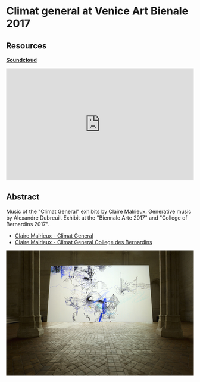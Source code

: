 # Climat general at Venice Art Bienale 2017

## Resources

<span class="icon icon-soundcloud">**[Soundcloud](https://soundcloud.com/dubreuia/sets/climat-general)**</span>

<iframe width="100%" height="300" scrolling="no" frameborder="no" allow="autoplay" src="https://w.soundcloud.com/player/?url=https%3A//api.soundcloud.com/playlists/625151271&color=%23ff5500&auto_play=false&hide_related=false&show_comments=true&show_user=true&show_reposts=false&show_teaser=true&visual=true"></iframe>

## Abstract

Music of the "Climat General" exhibits by Claire Malrieux. Generative music by Alexandre Dubreuil. Exhibit at the "Biennale Arte 2017" and "College of Bernardins 2017".

- [Claire Malrieux - Climat General](http://claire-malrieux.com/Climat-General)
- [Claire Malrieux - Climat General College des Bernardins](http://claire-malrieux.com/Climat-General-College-des-Bernardins)

![Climat General Bernardins 2017](climat-general-bernardins-2017.jpg)

